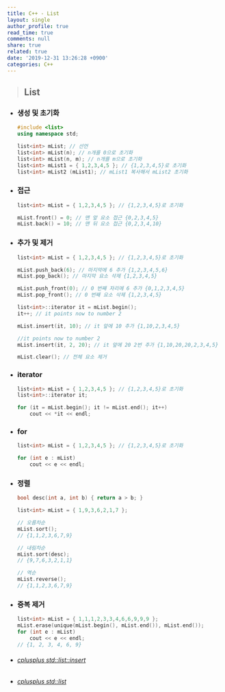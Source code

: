 ```yaml
---
title: C++ - List
layout: single
author_profile: true
read_time: true
comments: null
share: true
related: true
date: '2019-12-31 13:26:28 +0900'
categories: C++
---
```


> ## List

* ### 생성 및 초기화

	```c++
	#include <list>
	using namespace std;

	list<int> mList; // 선언
	list<int> mList(n); // n개를 0으로 초기화
	list<int> mList(n, m); // n개를 m으로 초기화
	list<int> mList1 = { 1,2,3,4,5 }; // {1,2,3,4,5}로 초기화
	list<int> mList2 (mList1); // mList1 복사해서 mList2 초기화
	```

* ###  접근
	```c++
	list<int> mList = { 1,2,3,4,5 }; // {1,2,3,4,5}로 초기화

	mList.front() = 0; // 맨 앞 요소 접근 {0,2,3,4,5}
	mList.back() = 10; // 맨 뒤 요소 접근 {0,2,3,4,10}
	```
	
* ###  추가 및 제거
	```c++
	list<int> mList = { 1,2,3,4,5 }; // {1,2,3,4,5}로 초기화
	
	mList.push_back(6); // 마지막에 6 추가 {1,2,3,4,5,6}
	mList.pop_back(); // 마지막 요소 삭제 {1,2,3,4,5}

	mList.push_front(0); // 0 번째 자리에 6 추가 {0,1,2,3,4,5}
	mList.pop_front(); // 0 번째 요소 삭제 {1,2,3,4,5}
	
	list<int>::iterator it = mList.begin();
	it++; // it points now to number 2

	mList.insert(it, 10); // it 앞에 10 추가 {1,10,2,3,4,5}

	//it points now to number 2
	mList.insert(it, 2, 20); // it 앞에 20 2번 추가 {1,10,20,20,2,3,4,5}

	mList.clear(); // 전체 요소 제거

	```

* ###  iterator
	```c++
	list<int> mList = { 1,2,3,4,5 }; // {1,2,3,4,5}로 초기화
	list<int>::iterator it;
	
	for (it = mList.begin(); it != mList.end(); it++)
		cout << *it << endl;
	```

* ###  for
	```c++
	list<int> mList = { 1,2,3,4,5 }; // {1,2,3,4,5}로 초기화
	
	for (int e : mList)
		cout << e << endl;
	```
	
* ### 정렬
	```c++
	bool desc(int a, int b) { return a > b; }
	
	list<int> mList = { 1,9,3,6,2,1,7 };

	// 오름차순
	mList.sort();
	// {1,1,2,3,6,7,9}

	// 내림차순
	mList.sort(desc);
	// {9,7,6,3,2,1,1}
	
	// 역순
	mList.reverse();
	// {1,1,2,3,6,7,9}
	```	

* ###  중복 제거
	```c++
	list<int> mList = { 1,1,1,2,3,3,4,6,6,9,9,9 };
	mList.erase(unique(mList.begin(), mList.end()), mList.end());
	for (int e : mList)
		cout << e << endl;
	// {1, 2, 3, 4, 6, 9}
	```	
	
* ###### [cplusplus std::list::insert]
* ###### [cplusplus std::list]

[cplusplus std::list::insert]: http://www.cplusplus.com/reference/list/list/insert/
[cplusplus std::list]:http://www.cplusplus.com/reference/list/list/
